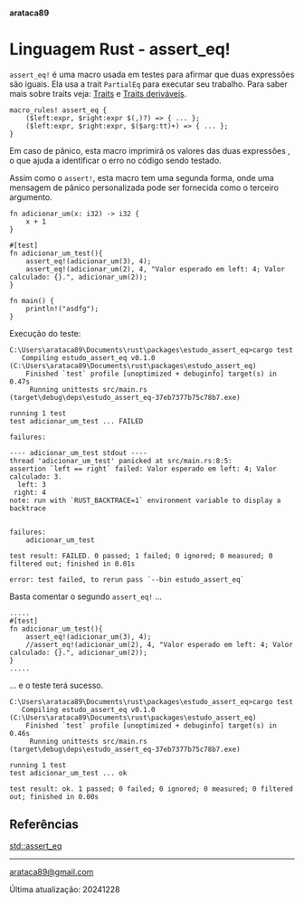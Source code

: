 #### arataca89

# Linguagem Rust - assert_eq!


```assert_eq!``` é uma macro usada em testes para afirmar que duas expressões são iguais. Ela usa a trait ```PartialEq``` para executar seu trabalho. Para saber mais sobre traits veja: [Traits]([traits.md#arataca89](https://github.com/arataca89/rust/tree/main/traits)) e [Traits deriváveis](derivable_traits.md#arataca89).

```
macro_rules! assert_eq {
    ($left:expr, $right:expr $(,)?) => { ... };
    ($left:expr, $right:expr, $($arg:tt)+) => { ... };
}
``` 

Em caso de pânico, esta macro imprimirá os valores das duas expressões , o que ajuda a identificar o erro no código sendo testado.

Assim como o ```assert!```, esta macro tem uma segunda forma, onde uma mensagem de pânico personalizada pode ser fornecida como o terceiro argumento.

```
fn adicionar_um(x: i32) -> i32 {
    x + 1
}

#[test]
fn adicionar_um_test(){
    assert_eq!(adicionar_um(3), 4);
    assert_eq!(adicionar_um(2), 4, "Valor esperado em left: 4; Valor calculado: {}.", adicionar_um(2));
}

fn main() {
    println!("asdfg");
}
```

Execução do teste:

```
C:\Users\arataca89\Documents\rust\packages\estudo_assert_eq>cargo test
   Compiling estudo_assert_eq v0.1.0 (C:\Users\arataca89\Documents\rust\packages\estudo_assert_eq)
    Finished `test` profile [unoptimized + debuginfo] target(s) in 0.47s
     Running unittests src/main.rs (target\debug\deps\estudo_assert_eq-37eb7377b75c78b7.exe)

running 1 test
test adicionar_um_test ... FAILED

failures:

---- adicionar_um_test stdout ----
thread 'adicionar_um_test' panicked at src/main.rs:8:5:
assertion `left == right` failed: Valor esperado em left: 4; Valor calculado: 3.
  left: 3
 right: 4
note: run with `RUST_BACKTRACE=1` environment variable to display a backtrace


failures:
    adicionar_um_test

test result: FAILED. 0 passed; 1 failed; 0 ignored; 0 measured; 0 filtered out; finished in 0.01s

error: test failed, to rerun pass `--bin estudo_assert_eq`
```

Basta comentar o segundo ```assert_eq!``` ...

```
.....
#[test]
fn adicionar_um_test(){
    assert_eq!(adicionar_um(3), 4);
    //assert_eq!(adicionar_um(2), 4, "Valor esperado em left: 4; Valor calculado: {}.", adicionar_um(2));
}
.....
```

... e o teste terá sucesso.

```
C:\Users\arataca89\Documents\rust\packages\estudo_assert_eq>cargo test
   Compiling estudo_assert_eq v0.1.0 (C:\Users\arataca89\Documents\rust\packages\estudo_assert_eq)
    Finished `test` profile [unoptimized + debuginfo] target(s) in 0.46s
     Running unittests src/main.rs (target\debug\deps\estudo_assert_eq-37eb7377b75c78b7.exe)

running 1 test
test adicionar_um_test ... ok

test result: ok. 1 passed; 0 failed; 0 ignored; 0 measured; 0 filtered out; finished in 0.00s
```


## Referências

[std::assert_eq](https://doc.rust-lang.org/std/macro.assert_eq.html)

---

arataca89@gmail.com

Última atualização: 20241228
